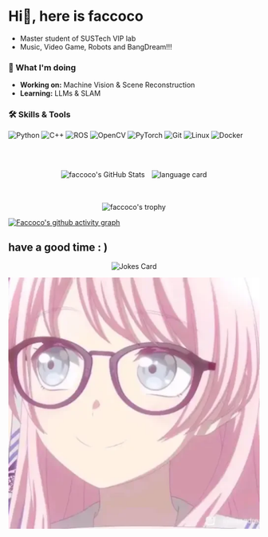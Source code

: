 # Hi👋, here is faccoco

- Master student of SUSTech VIP lab
- Music, Video Game, Robots and BangDream!!!
    
### 🔭 What I'm doing
- **Working on:** Machine Vision & Scene Reconstruction
- **Learning:** LLMs & SLAM

### 🛠️ Skills & Tools
![Python](https://img.shields.io/badge/-Python-3776AB?style=flat&logo=python&logoColor=white)
![C++](https://img.shields.io/badge/-C++-00599C?style=flat&logo=c%2B%2B&logoColor=white)
![ROS](https://img.shields.io/badge/-ROS-22314E?style=flat&logo=ros&logoColor=white)
![OpenCV](https://img.shields.io/badge/-OpenCV-5C3EE8?style=flat&logo=opencv&logoColor=white)
![PyTorch](https://img.shields.io/badge/-PyTorch-EE4C2C?style=flat&logo=pytorch&logoColor=white)
![Git](https://img.shields.io/badge/-Git-F05032?style=flat&logo=git&logoColor=white)
![Linux](https://img.shields.io/badge/-Linux-FCC624?style=flat&logo=linux&logoColor=black)
![Docker](https://img.shields.io/badge/-Docker-2496ED?style=flat&logo=docker&logoColor=white)

<br></br>
<p align="center">
    <img src="https://github-readme-stats.vercel.app/api?username=faccoco&theme=default&show_icons=true&hide_border=false&count_private=true&hide_rank=true" alt="faccoco's GitHub Stats" style="display: inline-block; margin-right: 10px;" />
    <img src="https://github-readme-stats.vercel.app/api/top-langs/?username=faccoco&hide=Tcl,Jupyter%20Notebook,ShaderLab,C%23&layout=compact" alt="language card" style="display: inline-block;" />
</p>
<br></br>

<div align="center">
    <img src="https://github-profile-summary-cards.vercel.app/api/cards/profile-details?username=faccoco&theme=default" alt="faccoco's trophy" />
</div>

[![Faccoco's github activity graph](https://github-readme-activity-graph.vercel.app/graph?username=faccoco&theme=dracula&bg_color=FFFFFF&color=000000)](https://github.com/ashutosh00710/github-readme-activity-graph)

## have a good time : )
<p align="center">
  <img src="https://readme-jokes.vercel.app/api" alt="Jokes Card" />
</p>

<p align="center">
  <img src="./Who_can_refuse_a_pink_nailong.webp" alt="Anon!" />
</p>

<!--
**faccoco/faccoco** is a ✨ _special_ ✨ repository because its `README.md` (this file) appears on your GitHub profile.

Here are some ideas to get you started:

- 🔭 I’m currently working on ...
- 🌱 I’m currently learning ...
- 👯 I’m looking to collaborate on ...
- 🤔 I’m looking for help with ...
- 💬 Ask me about ...
- 📫 How to reach me: ...
- 😄 Pronouns: ...
- ⚡ Fun fact: ...
-->
